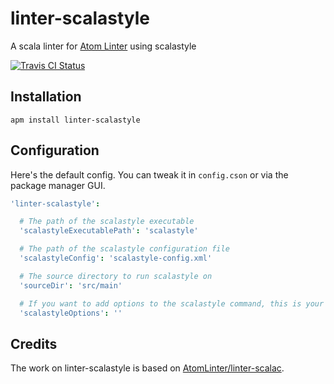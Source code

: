 # linter-scalastyle
A scala linter for [Atom Linter](https://github.com/atom-community/linter) using scalastyle

[![Travis CI Status](https://img.shields.io/travis/buildo/linter-scalastyle/master.svg?style=flat-square&label=os%20x)](https://travis-ci.org/buildo/linter-scalastyle)

## Installation

```
apm install linter-scalastyle
```

## Configuration

Here's the default config.
You can tweak it in `config.cson` or via the package manager GUI.

```coffeescript
'linter-scalastyle':

  # The path of the scalastyle executable
  'scalastyleExecutablePath': 'scalastyle'

  # The path of the scalastyle configuration file
  'scalastyleConfig': 'scalastyle-config.xml'

  # The source directory to run scalastyle on
  'sourceDir': 'src/main'

  # If you want to add options to the scalastyle command, this is your chance
  'scalastyleOptions': ''

```

## Credits
The work on linter-scalastyle is based on [AtomLinter/linter-scalac](https://github.com/AtomLinter/linter-scalac).

